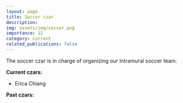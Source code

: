 ```yaml
---
layout: page
title: Soccer czar
description:
img: assets/img/soccer.png
importance: 12
category: current
related_publications: false
---
```


The soccer czar is in charge of organizing our intramural soccer team.

**Current czars:**

- Erica Chiang

**Past czars:**
